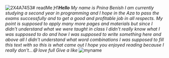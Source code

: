 ![2X4A7453](https://github.com/pnina6160/readMe/assets/150670919/b9ea96ed-1992-4b23-af32-fa8d450df21c)# readMe
ֳH1***Hello***
*My name is Pnina Benish
I am currently studying a second year in programming and I hope in the Aza to pass the exams successfully and to get a good and profitable job in all respects.
My point is supposed to apply many more pages and materials but since I didn't understand what we were taught in class I didn't really know what I was supposed to do and how I was supposed to write something here and above all I didn't understand what word combinations I was supposed to fill this text with so this is what came out
I hope you enjoyed reading because I really don't...😄
love full
Give a like*
![myname](2X4A7453.JPG)
